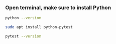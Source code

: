 ### Open terminal, make sure to install Python 

```bash
python --version
```

 ```bash
 sudo apt install python-pytest
```

 ```bash
 pytest --version
```
